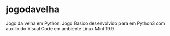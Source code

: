 # jogodavelha
Jogo da velha em Python: Jogo Basico desenvolvido para em Python3 com auxilio do Visual Code em ambiente Linux Mint 19.9
